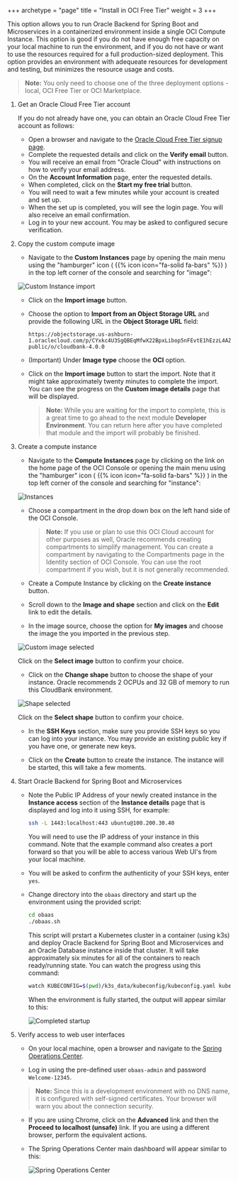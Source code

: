 +++
archetype = "page"
title = "Install in OCI Free Tier"
weight = 3
+++

This option allows you to run Oracle Backend for Spring Boot and Microservices in a containerized
environment inside a single OCI Compute Instance.  This option is good if you do not have enough
free capacity on your local machine to run the environment, and if you do not have or want to use
the resources required for a full production-sized deployment.  This option provides an environment
with adequeate resources for development and testing, but minimizes the resource usage and costs.

   > **Note:** You only need to choose one of the three deployment options - local, OCI Free Tier or OCI Marketplace.

1. Get an Oracle Cloud Free Tier account

   If you do not already have one, you can obtain an Oracle Cloud Free Tier account as follows: 

   * Open a browser and navigate to the [Oracle Cloud Free Tier signup page](https://signup.cloud.oracle.com/).
   * Complete the requested details and click on the **Verify email** button. 
   * You will receive an email from "Oracle Cloud" with instructions on how to verify your email address.
   * On the **Account Information** page, enter the requested details. 
   * When completed, click on the **Start my free trial** button.
   * You will need to wait a few minutes while your account is created and set up.
   * When the set up is completed, you will see the login page. You will also receive an email confirmation.
   * Log in to your new account. You may be asked to configured secure verification.

1. Copy the custom compute image

   * Navigate to the **Custom Instances** page by opening the main menu using the "hamburger" 
     icon ( {{% icon icon="fa-solid fa-bars" %}} )  in the top left corner of the console and searching for
     "image":

    ![Custom Instance import](../images/install-free-tier-3.png " ")   

   * Click on the **Import image** button.    

   * Choose the option to **Import from an Object Storage URL** and provide the following URL in the **Object Storage URL** field: 

     ```
     https://objectstorage.us-ashburn-1.oraclecloud.com/p/CYxkc4U3SgQBEqMfwX22BpxLibop5nFEvtE1hEzzL4AZ2L6VpytGDb4poqP7QeEj/n/maacloud/b/cloudbank-public/o/cloudbank-4.0.0
     ```

   * (Important) Under **Image type** choose the **OCI** option.

   * Click on the **Import image** button to start the import.  Note that it might take approximately twenty minutes to complete the import. 
     You can see the progress on the **Custom image details** page that will be displayed.

     > **Note:** While you are waiting for the import to complete, this is a great time to go ahead to the next module **Developer Environment**. You can return here after you have completed that module and the import will probably be finished.

1. Create a compute instance

   * Navigate to the **Compute Instances** page by clicking on the link on the home page of the OCI Console 
     or opening the main menu using the "hamburger" icon ( {{% icon icon="fa-solid fa-bars" %}} )  in the top left corner of the console and searching for
     "instance":

    ![Instances](../images/install-free-tier-1.png " ")     

   * Choose a compartment in the drop down box on the left hand side of the OCI Console.  

     > **Note:** If you use or plan to use this OCI Cloud account for other purposes as well, Oracle recommends creating compartments to simplify management. You can create a compartment by navigating to the Compartments page in the Identity section of OCI Console. You can use the root compartment if you wish, but it is not generally recommended.

   * Create a Compute Instance by clicking on the **Create instance** button.

   * Scroll down to the **Image and shape** section and click on the **Edit** link to edit the details.

   * In the image source, choose the option for **My images** and choose the image the you imported in the previous step.

    ![Custom image selected](../images/install-free-tier-4.png " ")     

     Click on the **Select image** button to confirm your choice.

   * Click on the **Change shape** button to choose the shape of your instance.  Oracle recommends 2 OCPUs and 32 GB of memory to run this CloudBank environment.

    ![Shape selected](../images/install-free-tier-6.png " ")     

     Click on the **Select shape** button to confirm your choice.

   * In the **SSH Keys** section, make sure you provide SSH keys so you can log into your instance.  You
     may provide an existing public key if you have one, or generate new keys.

   * Click on the **Create** button to create the instance.  The instance will be started, this will take a few moments.  

1. Start Oracle Backend for Spring Boot and Microservices

   * Note the Public IP Address of your newly created instance in the **Instance access** section of the **Instance details** page
     that is displayed and log into it using SSH, for example:

     ```bash
     ssh -L 1443:localhost:443 ubuntu@100.200.30.40 
     ```

     You will need to use the IP address of your instance in this command. Note that the example command also
     creates a port forward so that you will be able to access various Web UI's from your local machine.

   * You will be asked to confirm the authenticity of your SSH keys, enter `yes`.

   * Change directory into the `obaas` directory and start up the environment using the provided script:

     ```bash
     cd obaas
     ./obaas.sh
     ```

     This script will prstart a Kubernetes cluster in a container (using k3s) and deploy Oracle Backend
     for Spring Boot and Microservices and an Oracle Database instance inside that cluster. It will take
     approximately six minutes for all of the containers to reach ready/running state. You can watch the
     progress using this command:

     ```bash
     watch KUBECONFIG=$(pwd)/k3s_data/kubeconfig/kubeconfig.yaml kubectl get pod -A
     ```

     When the environment is fully started, the output will appear similar to this: 

     ![Completed startup](../images/install-free-tier-2.png " ")     


1. Verify access to web user interfaces

   * On your local machine, open a browser and navigate to the [Spring Operations Center](https://localhost:1433/soc).

   * Log in using the pre-defined user `obaas-admin` and password `Welcome-12345`.

    

    > **Note:** Since this is a development environment with no DNS name, it is configured with self-signed certificates. Your browser will warn you about the connection security.

   * If you are using Chrome, click on the **Advanced** link and then the **Proceed to localhost (unsafe)** link.
     If you are using a different browser, perform the equivalent actions.

   * The Spring Operations Center main dashboard will appear similar to this:

     ![Spring Operations Center](../images/install-free-tier-5.png " ")     
